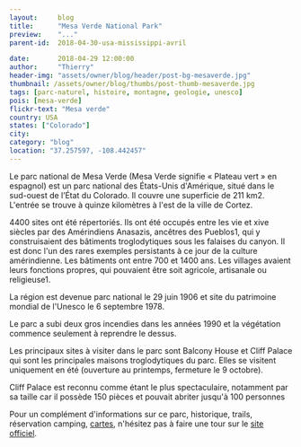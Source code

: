 ```yaml
---
layout:     blog
title:      "Mesa Verde National Park"
preview:    "..."
parent-id:  2018-04-30-usa-mississippi-avril

date:       2018-04-29 12:00:00
author:     "Thierry"
header-img: "assets/owner/blog/header/post-bg-mesaverde.jpg"
thumbnail: /assets/owner/blog/thumbs/post-thumb-mesaverde.jpg
tags: [parc-naturel, histoire, montagne, geologie, unesco]
pois: [mesa-verde]
flickr-text: "Mesa verde"
country: USA 
states: ["Colorado"]
city: 
category: "blog"
location: "37.257597, -108.442457"
---
```



Le parc national de Mesa Verde (Mesa Verde signifie « Plateau vert » en espagnol) est un parc national des États-Unis d'Amérique, situé dans le sud-ouest de l’État du Colorado. Il couvre une superficie de 211 km2. L'entrée se trouve à quinze kilomètres à l'est de la ville de Cortez.

4400 sites ont été répertoriés. Ils ont été occupés entre les vie et xive siècles par des Amérindiens Anasazis, ancêtres des Pueblos1, qui y construisaient des bâtiments troglodytiques sous les falaises du canyon. Il est donc l'un des rares exemples persistants à ce jour de la culture amérindienne. Les bâtiments ont entre 700 et 1400 ans. Les villages avaient leurs fonctions propres, qui pouvaient être soit agricole, artisanale ou religieuse1.

La région est devenue parc national le 29 juin 1906 et site du patrimoine mondial de l'Unesco le 6 septembre 1978.

Le parc a subi deux gros incendies dans les années 1990 et la végétation commence seulement à reprendre le dessus.

Les principaux sites à visiter dans le parc sont Balcony House et Cliff Palace qui sont les principales maisons troglodytiques du parc. Elles se visitent uniquement en été (ouverture au printemps, fermeture le 9 octobre).

Cliff Palace est reconnu comme étant le plus spectaculaire, notamment par sa taille car il possède 150 pièces et pouvait abriter jusqu'à 100 personnes


Pour un complément d'informations sur ce parc, historique, trails, réservation camping, [cartes](https://www.nps.gov/meve/planyourvisit/maps.htm), n'hésitez pas à faire une tour sur le [site officiel](http://www.www.nps.gov/meve/index.htm).  